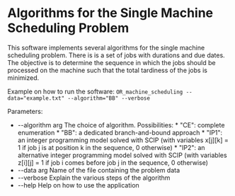 Algorithms for the Single Machine Scheduling Problem
====================================================
This software implements several algorithms for the single machine scheduling problem. There is is a set of jobs with durations and due dates. The objective is to determine the sequence in which the jobs should be processed on the machine such that the total tardiness of the jobs is minimized.

Example on how to run the software:
`OR_machine_scheduling --data="example.txt" --algorithm="BB" --verbose`

Parameters:
* --algorithm arg  The choice of algorithm. Possibilities:
                        * "CE": complete enumeration
                        * "BB": a dedicated branch-and-bound approach
                        * "IP1": an integer programming model solved with
                       SCIP (with variables x[j][k] = 1 if job j is
                       at position k in the sequence, 0 otherwise)
                        * "IP2": an alternative integer programming model
                       solved with SCIP (with variables z[i][j] = 1 if job
                       i comes before job j in the sequence, 0 otherwise)
* --data arg       Name of the file containing the problem data
* --verbose        Explain the various steps of the algorithm
* --help           Help on how to use the application